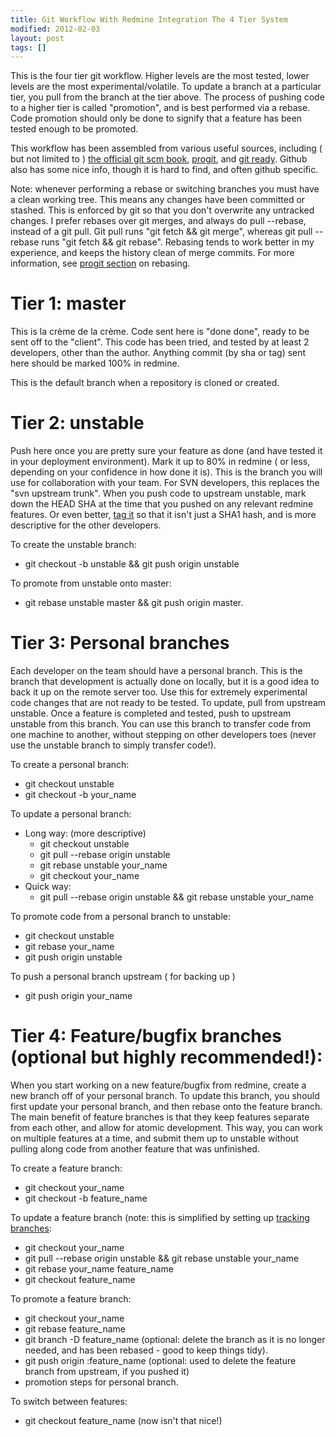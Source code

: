 ```yaml
---
title: Git Workflow With Redmine Integration The 4 Tier System
modified: 2012-02-03
layout: post
tags: []
---
```



This is the four tier git workflow. Higher levels are the most tested, lower levels are the most experimental/volatile. To update a branch at a particular tier, you pull from the branch at the tier above. The process of pushing code to a higher tier is called "promotion", and is best performed via a rebase. Code promotion should only be done to signify that a feature has been tested enough to be promoted.

This workflow has been assembled from various useful sources, including ( but not limited to ) [the official git scm book](https://book.git-scm.com/ "the official git book"), [progit](https://progit.org/book/ "progit"), and [git ready](https://gitready.com/ "git ready"). Github also has some nice info, though it is hard to find, and often github specific.

Note: whenever performing a rebase or switching branches you must have a clean working tree. This means any changes have been committed or stashed. This is enforced by git so that you don't overwrite any untracked changes. I prefer rebases over git merges, and always do pull --rebase, instead of a git pull. Git pull runs "git fetch && git merge", whereas git pull --rebase runs "git fetch && git rebase". Rebasing tends to work better in my experience, and keeps the history clean of merge commits. For more information, see [progit section](https://progit.org/book/ch3-6.html "progit section") on rebasing.

Tier 1: master
==============

This is la crème de la crème. Code sent here is "done done", ready to be sent off to the "client". This code has been tried, and tested by at least 2 developers, other than the author. Anything commit (by sha or tag) sent here should be marked 100% in redmine.

This is the default branch when a repository is cloned or created.

Tier 2: unstable
================

Push here once you are pretty sure your feature as done (and have tested it in your deployment environment). Mark it up to 80% in redmine ( or less, depending on your confidence in how done it is). This is the branch you will use for collaboration with your team. For SVN developers, this replaces the "svn upstream trunk". When you push code to upstream unstable, mark down the HEAD SHA at the time that you pushed on any relevant redmine features. Or even better, [tag it](https://learn.github.com/p/tagging.html "tag it") so that it isn't just a SHA1 hash, and is more descriptive for the other developers.

To create the unstable branch:

-   git checkout -b unstable && git push origin unstable

To promote from unstable onto master:

-   git rebase unstable master && git push origin master.

Tier 3: Personal branches
=========================

Each developer on the team should have a personal branch. This is the branch that development is actually done on locally, but it is a good idea to back it up on the remote server too. Use this for extremely experimental code changes that are not ready to be tested. To update, pull from upstream unstable. Once a feature is completed and tested, push to upstream unstable from this branch. You can use this branch to transfer code from one machine to another, without stepping on other developers toes (never use the unstable branch to simply transfer code!).

To create a personal branch:

-   git checkout unstable
-   git checkout -b your\_name

To update a personal branch:

-   Long way: (more descriptive)
    -   git checkout unstable
    -   git pull --rebase origin unstable
    -   git rebase unstable your\_name
    -   git checkout your\_name
-   Quick way:
    -   git pull --rebase origin unstable && git rebase unstable your\_name

To promote code from a personal branch to unstable:

-   git checkout unstable
-   git rebase your\_name
-   git push origin unstable

To push a personal branch upstream ( for backing up )

-   git push origin your\_name

Tier 4: Feature/bugfix branches (optional but highly recommended!):
===================================================================

When you start working on a new feature/bugfix from redmine, create a new branch off of your personal branch. To update this branch, you should first update your personal branch, and then rebase onto the feature branch. The main benefit of feature branches is that they keep features separate from each other, and allow for atomic development. This way, you can work on multiple features at a time, and submit them up to unstable without pulling along code from another feature that was unfinished.

To create a feature branch:

-   git checkout your\_name
-   git checkout -b feature\_name

To update a feature branch (note: this is simplified by setting up [tracking branches](https://book.git-scm.com/4_tracking_branches.html "tracking branches"):

-   git checkout your\_name
-   git pull --rebase origin unstable && git rebase unstable your\_name
-   git rebase your\_name feature\_name
-   git checkout feature\_name

To promote a feature branch:

-   git checkout your\_name
-   git rebase feature\_name
-   git branch -D feature\_name (optional: delete the branch as it is no longer needed, and has been rebased - good to keep things tidy).
-   git push origin :feature\_name (optional: used to delete the feature branch from upstream, if you pushed it)
-   promotion steps for personal branch.

To switch between features:

-   git checkout feature\_name (now isn't that nice!)

